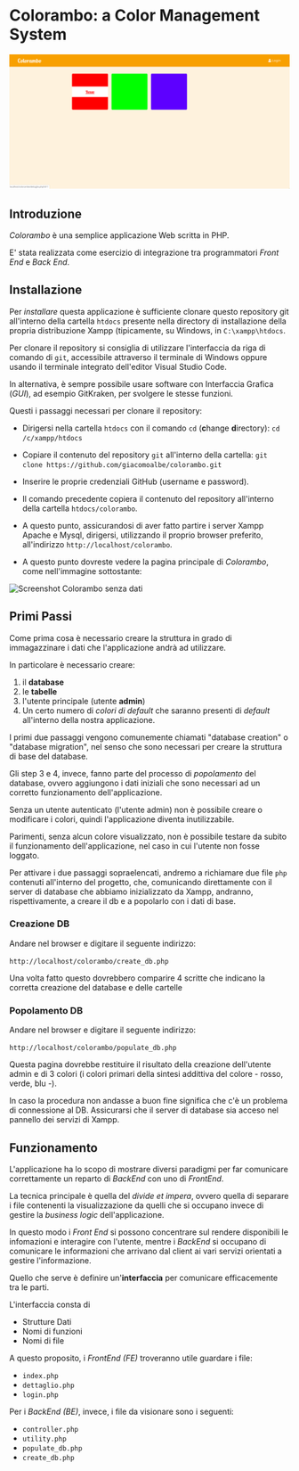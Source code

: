 # Colorambo: a Color Management System

![Interfaccia principale dell'applicazione](screenshots/main.png)

## Introduzione

*Colorambo* è una semplice applicazione Web scritta in PHP. 

E' stata realizzata come esercizio di integrazione tra programmatori *Front End* e *Back End*. 

## Installazione

Per *installare* questa applicazione è sufficiente clonare questo repository git all'interno della cartella `htdocs` presente nella directory di installazione della propria distribuzione Xampp (tipicamente, su Windows, in `C:\xampp\htdocs`.

Per clonare il repository si consiglia di utilizzare l'interfaccia da riga di comando di `git`, accessibile attraverso il terminale di Windows oppure usando il terminale integrato dell'editor Visual Studio Code. 

In alternativa, è sempre possibile usare software con Interfaccia Grafica (*GUI*), ad esempio GitKraken, per svolgere le stesse funzioni. 

Questi i passaggi necessari per clonare il repository: 

* Dirigersi nella cartella `htdocs` con il comando `cd` (**c**hange **d**irectory): 
``` cd /c/xampp/htdocs ```

* Copiare il contenuto del repository `git` all'interno della cartella:
``` git clone https://github.com/giacomoalbe/colorambo.git ```

* Inserire le proprie credenziali GitHub (username e password). 
* Il comando precedente copiera il contenuto del repository all'interno della cartella `htdocs/colorambo`.
* A questo punto, assicurandosi di aver fatto partire i server Xampp Apache e Mysql, dirigersi, utilizzando il proprio browser preferito, all'indirizzo `http://localhost/colorambo`. 
* A questo punto dovreste vedere la pagina principale di *Colorambo*, come nell'immagine sottostante: 


![Screenshot Colorambo senza dati](screenshots/empty.png)

## Primi Passi

Come prima cosa è necessario creare la struttura in grado di immagazzinare i dati che l'applicazione andrà ad utilizzare. 

In particolare è necessario creare: 

1. il **database**
1. le **tabelle**
1. l'utente principale (utente **admin**)
1. Un certo numero di *colori di default* che saranno presenti di _default_ all'interno della nostra applicazione. 


I primi due passaggi vengono comunemente chiamati "database creation" o "database migration", nel senso che sono necessari per creare la struttura di base del database. 

Gli step 3 e 4, invece, fanno parte del processo di *popolamento* del database, ovvero aggiungono i dati iniziali che sono necessari ad un corretto funzionamento dell'applicazione. 

Senza un utente autenticato (l'utente admin) non è possibile creare o modificare i colori, quindi l'applicazione diventa inutilizzabile. 

Parimenti, senza alcun colore visualizzato, non è possibile testare da subito il funzionamento dell'applicazione, nel caso in cui l'utente non fosse loggato. 

Per attivare i due passaggi sopraelencati, andremo a richiamare due file `php` contenuti all'interno del progetto, che, comunicando direttamente con il server di database che abbiamo inizializzato da Xampp, andranno, rispettivamente, a creare il db e a popolarlo con i dati di base.

### Creazione DB

Andare nel browser e digitare il seguente indirizzo: 

```http://localhost/colorambo/create_db.php```

Una volta fatto questo dovrebbero comparire 4 scritte che indicano la corretta creazione del database e delle cartelle

### Popolamento DB

Andare nel browser e digitare il seguente indirizzo: 

```http://localhost/colorambo/populate_db.php```

Questa pagina dovrebbe restituire il risultato della creazione dell'utente admin e di 3 colori (i colori primari della sintesi addittiva del colore - rosso, verde, blu -). 

In caso la procedura non andasse a buon fine significa che c'è un problema di connessione al DB. Assicurarsi che il server di database sia acceso nel pannello dei servizi di Xampp. 

## Funzionamento

L'applicazione ha lo scopo di mostrare diversi paradigmi per far comunicare correttamente un reparto di *BackEnd* con uno di *FrontEnd*.

La tecnica principale è quella del *divide et impera*, ovvero quella di separare i file contenenti la visualizzazione da quelli che si occupano invece di gestire la *business logic* dell'applicazione. 

In questo modo i *Front End* si possono concentrare sul rendere disponibili le infomazioni e interagire con l'utente, mentre i *BackEnd* si occupano di comunicare le informazioni che arrivano dal client ai vari servizi orientati a gestire l'informazione. 

Quello che serve è definire un'**interfaccia** per comunicare efficacemente tra le parti. 

L'interfaccia consta di 

* Strutture Dati
* Nomi di funzioni
* Nomi di file

A questo proposito, i *FrontEnd (FE)* troveranno utile guardare i file:

* `index.php`
* `dettaglio.php`
* `login.php`

Per i *BackEnd (BE)*, invece, i file da visionare sono i seguenti:

* `controller.php`
* `utility.php`
* `populate_db.php`
* `create_db.php`


